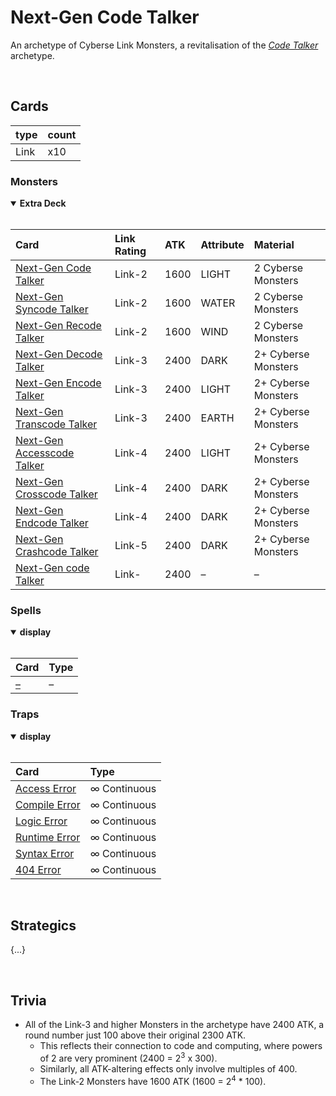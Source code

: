 # Next-Gen Code Talker

An archetype of Cyberse Link Monsters, a revitalisation of the [*Code Talker*](https://yugipedia.com/wiki/Code_Talker_(archetype)) archetype.


<br>


## Cards

| type | count |
| :--- | :---- |
| Link | x10 |

### Monsters

<details open>
  <summary> <b> Extra Deck </b> </summary> <br>

| Card | Link Rating | ATK | Attribute | Material |
| :--- | :---------- | :-- | :-------- | :------- |
| [Next-Gen Code Talker](../cards/monsters/link/Next-Gen%20–code%20Talker.md) | Link-2 | 1600 | LIGHT | 2 Cyberse Monsters |
| [Next-Gen Syncode Talker](../cards/monsters/link/Next-Gen%20–code%20Talker.md) | Link-2 | 1600 | WATER | 2 Cyberse Monsters |
| [Next-Gen Recode Talker](../cards/monsters/link/Next-Gen%20–code%20Talker.md) | Link-2 | 1600 | WIND | 2 Cyberse Monsters |
| [Next-Gen Decode Talker](../cards/monsters/link/Next-Gen%20–code%20Talker.md) | Link-3 | 2400 | DARK | 2+ Cyberse Monsters |
| [Next-Gen Encode Talker](../cards/monsters/link/Next-Gen%20–code%20Talker.md) | Link-3 | 2400 | LIGHT | 2+ Cyberse Monsters |
| [Next-Gen Transcode Talker](../cards/monsters/link/Next-Gen%20–code%20Talker.md) | Link-3 | 2400 | EARTH | 2+ Cyberse Monsters |
| [Next-Gen Accesscode Talker](../cards/monsters/link/Next-Gen%20–code%20Talker.md) | Link-4 | 2400 | LIGHT | 2+ Cyberse Monsters |
| [Next-Gen Crosscode Talker](../cards/monsters/link/Next-Gen%20–code%20Talker.md) | Link-4 | 2400 | DARK | 2+ Cyberse Monsters |
| [Next-Gen Endcode Talker](../cards/monsters/link/Next-Gen%20–code%20Talker.md) | Link-4 | 2400 | DARK | 2+ Cyberse Monsters |
| [Next-Gen Crashcode Talker](../cards/monsters/link/Next-Gen%20–code%20Talker.md) | Link-5 | 2400 | DARK | 2+ Cyberse Monsters |
| [Next-Gen code Talker](../cards/monsters/link/Next-Gen%20–code%20Talker.md) | Link- | 2400 | – | – |

</details>

### Spells

<details open>
  <summary> <b> display </b> </summary> <br>

| Card | Type |
| :--- | :--- |
| [–](../cards/spells/–/–.md) | – |

</details>

### Traps

<details open>
  <summary> <b> display </b> </summary> <br>

| Card | Type |
| :--- | :--- |
| [Access Error](../cards/traps/–/–.md) | ∞ Continuous |
| [Compile Error](../cards/traps/–/–.md) | ∞ Continuous |
| [Logic Error](../cards/traps/–/–.md) | ∞ Continuous |
| [Runtime Error](../cards/traps/–/–.md) | ∞ Continuous |
| [Syntax Error](../cards/traps/–/–.md) | ∞ Continuous |
| [404 Error](../cards/traps/–/–.md) | ∞ Continuous |

</details>


<br>


## Strategics

{...}


<br>


## Trivia

- All of the Link-3 and higher Monsters in the archetype have 2400 ATK, a round number just 100 above their original 2300 ATK.
  - This reflects their connection to code and computing, where powers of 2 are very prominent (2400 = 2<sup>3</sup> x 300).
  - Similarly, all ATK-altering effects only involve multiples of 400.
  - The Link-2 Monsters have 1600 ATK (1600 = 2<sup>4</sup> * 100).
